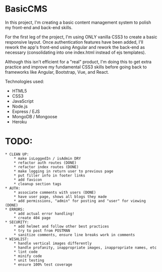 # BasicCMS

In this project, I'm creating a basic content management system to polish my front-end and back-end skills.

For the first leg of the project, I'm using ONLY vanilla CSS3 to create a basic responsive layout. Once authentication features have been added, I'll rework the app's front-end using Angular and rework the back-end as necessary (consolidating into one index.html instead of ejs templates).

Although this isn't efficient for a "real" product, I'm doing this to get extra practice and improve my fundamental CSS3 skills before going back to frameworks like Angular, Bootstrap, Vue, and React.

Technologies used:
* HTML5
* CSS3
* JavaScript
* Node.js
* Express / EJS
* MongoDB / Mongoose
* Heroku

# TODO:
	* CLEAN UP:
		* make isLoggedIn / isAdmin DRY
		* refactor auth routes (DONE)
		* refactor index routes (DONE)
		* make logging in return user to previous page
		* put filler info in footer links
		* add favicon
		* cleanup section tags
	* AUTH:
		* associate comments with users (DONE)
		* have user page, shows all blogs they made
		* add permissions, "admin" for posting and "user" for viewing (DONE)
	* ERRORS:
		* add actual error handling!
		* create 404 page
	* SECURITY:
		* add helmet and follow other best practices
		* try to post from POSTMAN
		* sanitize comments, ensure line breaks work in comments
	* WISHLIST:
		* handle vertical images differently
		* handle profanity, inappropriate images, inappropriate names, etc
		* lint code
		* minify code
		* unit testing
		* ensure 100% test coverage